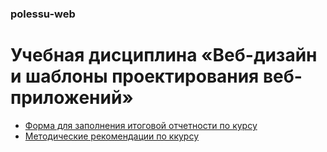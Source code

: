 ### polessu-web
# Учебная дисциплина «Веб-дизайн и шаблоны проектирования веб-приложений»
- [Форма для заполнения итоговой отчетности по курсу](https://forms.gle/MFqeqPRbseffZgEdA)
- [Методические рекомендации по ккурсу](https://github.com/github4ta/polessu-web/blob/master/manuscipt.pdf)
